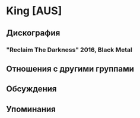 # King [AUS]



## Дискография

### "Reclaim The Darkness" 2016, Black Metal




## Отношения с другими группами


## Обсуждения


## Упоминания

